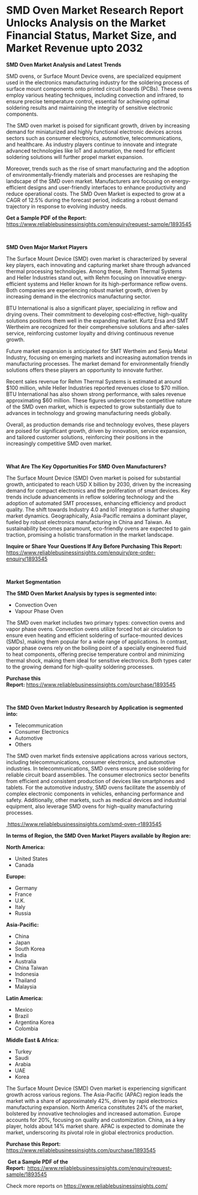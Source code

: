 <p><h1>SMD Oven Market Research Report Unlocks Analysis on the Market Financial Status, Market Size, and Market Revenue upto 2032</h1></p><p><strong>SMD Oven Market Analysis and Latest Trends</strong></p>
<p><p>SMD ovens, or Surface Mount Device ovens, are specialized equipment used in the electronics manufacturing industry for the soldering process of surface mount components onto printed circuit boards (PCBs). These ovens employ various heating techniques, including convection and infrared, to ensure precise temperature control, essential for achieving optimal soldering results and maintaining the integrity of sensitive electronic components.</p><p>The SMD oven market is poised for significant growth, driven by increasing demand for miniaturized and highly functional electronic devices across sectors such as consumer electronics, automotive, telecommunications, and healthcare. As industry players continue to innovate and integrate advanced technologies like IoT and automation, the need for efficient soldering solutions will further propel market expansion. </p><p>Moreover, trends such as the rise of smart manufacturing and the adoption of environmentally-friendly materials and processes are reshaping the landscape of the SMD oven market. Manufacturers are focusing on energy-efficient designs and user-friendly interfaces to enhance productivity and reduce operational costs. The SMD Oven Market is expected to grow at a CAGR of 12.5% during the forecast period, indicating a robust demand trajectory in response to evolving industry needs.</p></p>
<p><strong>Get a Sample PDF of the Report:&nbsp;</strong> <a href="https://www.reliablebusinessinsights.com/enquiry/request-sample/1893545?utm_campaign=2132&utm_medium=2&utm_source=Github&utm_content=ia&utm_term=23022025&utm_id=smd-oven">https://www.reliablebusinessinsights.com/enquiry/request-sample/1893545</a></p>
<p>&nbsp;</p>
<p><strong>SMD Oven Major Market Players</strong></p>
<p><p>The Surface Mount Device (SMD) oven market is characterized by several key players, each innovating and capturing market share through advanced thermal processing technologies. Among these, Rehm Thermal Systems and Heller Industries stand out, with Rehm focusing on innovative energy-efficient systems and Heller known for its high-performance reflow ovens. Both companies are experiencing robust market growth, driven by increasing demand in the electronics manufacturing sector.</p><p>BTU International is also a significant player, specializing in reflow and drying ovens. Their commitment to developing cost-effective, high-quality solutions positions them well in the expanding market. Kurtz Ersa and SMT Wertheim are recognized for their comprehensive solutions and after-sales service, reinforcing customer loyalty and driving continuous revenue growth.</p><p>Future market expansion is anticipated for SMT Wertheim and Senju Metal Industry, focusing on emerging markets and increasing automation trends in manufacturing processes. The market demand for environmentally friendly solutions offers these players an opportunity to innovate further.</p><p>Recent sales revenue for Rehm Thermal Systems is estimated at around $100 million, while Heller Industries reported revenues close to $70 million. BTU International has also shown strong performance, with sales revenue approximating $60 million. These figures underscore the competitive nature of the SMD oven market, which is expected to grow substantially due to advances in technology and growing manufacturing needs globally.</p><p>Overall, as production demands rise and technology evolves, these players are poised for significant growth, driven by innovation, service expansion, and tailored customer solutions, reinforcing their positions in the increasingly competitive SMD oven market.</p></p>
<p>&nbsp;</p>
<p><strong>What Are The Key Opportunities For SMD Oven Manufacturers?</strong></p>
<p><p>The Surface Mount Device (SMD) Oven market is poised for substantial growth, anticipated to reach USD X billion by 2030, driven by the increasing demand for compact electronics and the proliferation of smart devices. Key trends include advancements in reflow soldering technology and the adoption of automated SMT processes, enhancing efficiency and product quality. The shift towards Industry 4.0 and IoT integration is further shaping market dynamics. Geographically, Asia-Pacific remains a dominant player, fueled by robust electronics manufacturing in China and Taiwan. As sustainability becomes paramount, eco-friendly ovens are expected to gain traction, promising a holistic transformation in the market landscape.</p></p>
<p><strong>Inquire or Share Your Questions If Any Before Purchasing This Report:</strong> <a href="https://www.reliablebusinessinsights.com/enquiry/pre-order-enquiry/1893545?utm_campaign=2132&utm_medium=2&utm_source=Github&utm_content=ia&utm_term=23022025&utm_id=smd-oven">https://www.reliablebusinessinsights.com/enquiry/pre-order-enquiry/1893545</a></p>
<p>&nbsp;</p>
<p><strong>Market Segmentation</strong></p>
<p><strong>The SMD Oven Market Analysis by types is segmented into:</strong></p>
<p><ul><li>Convection Oven</li><li>Vapour Phase Oven</li></ul></p>
<p><p>The SMD oven market includes two primary types: convection ovens and vapor phase ovens. Convection ovens utilize forced hot air circulation to ensure even heating and efficient soldering of surface-mounted devices (SMDs), making them popular for a wide range of applications. In contrast, vapor phase ovens rely on the boiling point of a specially engineered fluid to heat components, offering precise temperature control and minimizing thermal shock, making them ideal for sensitive electronics. Both types cater to the growing demand for high-quality soldering processes.</p></p>
<p><strong>Purchase this Report:&nbsp;</strong><a href="https://www.reliablebusinessinsights.com/purchase/1893545?utm_campaign=2132&utm_medium=2&utm_source=Github&utm_content=ia&utm_term=23022025&utm_id=smd-oven">https://www.reliablebusinessinsights.com/purchase/1893545</a></p>
<p>&nbsp;</p>
<p><strong>The SMD Oven Market Industry Research by Application is segmented into:</strong></p>
<p><ul><li>Telecommunication</li><li>Consumer Electronics</li><li>Automotive</li><li>Others</li></ul></p>
<p><p>The SMD oven market finds extensive applications across various sectors, including telecommunications, consumer electronics, and automotive industries. In telecommunications, SMD ovens ensure precise soldering for reliable circuit board assemblies. The consumer electronics sector benefits from efficient and consistent production of devices like smartphones and tablets. For the automotive industry, SMD ovens facilitate the assembly of complex electronic components in vehicles, enhancing performance and safety. Additionally, other markets, such as medical devices and industrial equipment, also leverage SMD ovens for high-quality manufacturing processes.</p></p>
<p><a href="https://www.reliablebusinessinsights.com/smd-oven-r1893545?utm_campaign=2132&utm_medium=2&utm_source=Github&utm_content=ia&utm_term=23022025&utm_id=smd-oven">&nbsp;https://www.reliablebusinessinsights.com/smd-oven-r1893545</a></p>
<p><strong>In terms of Region, the SMD Oven Market Players available by Region are:</strong></p>
<p>
    <p> <strong> North America: </strong>
        <ul>
            <li>United States</li>
            <li>Canada</li>
        </ul>
        </p> 
    <p> <strong> Europe: </strong>
        <ul>
            <li>Germany</li>
            <li>France</li>
            <li>U.K.</li>
            <li>Italy</li>
            <li>Russia</li>
        </ul>
        </p> 
    <p> <strong> Asia-Pacific: </strong>
        <ul>
            <li>China</li>
            <li>Japan</li>
            <li>South Korea</li>
            <li>India</li>
            <li>Australia</li>
            <li>China Taiwan</li>
            <li>Indonesia</li>
            <li>Thailand</li>
            <li>Malaysia</li>
        </ul>
        </p> 
    <p> <strong> Latin America: </strong>
        <ul>
            <li>Mexico</li>
            <li>Brazil</li>
            <li>Argentina Korea</li>
            <li>Colombia</li>
        </ul>
        </p> 
    <p> <strong> Middle East & Africa: </strong>
        <ul>
            <li>Turkey</li>
            <li>Saudi</li>
            <li>Arabia</li>
            <li>UAE</li>
            <li>Korea</li>
        </ul>
    </p>
    </p>
<p><p>The Surface Mount Device (SMD) Oven market is experiencing significant growth across various regions. The Asia-Pacific (APAC) region leads the market with a share of approximately 42%, driven by rapid electronics manufacturing expansion. North America constitutes 24% of the market, bolstered by innovative technologies and increased automation. Europe accounts for 20%, focusing on quality and customization. China, as a key player, holds about 14% market share. APAC is expected to dominate the market, underscoring its pivotal role in global electronics production.</p></p>
<p><strong>Purchase this Report: </strong><a href="https://www.reliablebusinessinsights.com/purchase/1893545?utm_campaign=2132&utm_medium=2&utm_source=Github&utm_content=ia&utm_term=23022025&utm_id=smd-oven">https://www.reliablebusinessinsights.com/purchase/1893545</a></p>
<p>&nbsp;<strong>Get a Sample PDF of the Report:&nbsp;&nbsp;</strong><a href="https://www.reliablebusinessinsights.com/enquiry/request-sample/1893545?utm_campaign=2132&utm_medium=2&utm_source=Github&utm_content=ia&utm_term=23022025&utm_id=smd-oven">https://www.reliablebusinessinsights.com/enquiry/request-sample/1893545</a></p>
<p><strong></strong></p>
<p>Check more reports on <a href="https://www.reliablebusinessinsights.com/?utm_campaign=2132&utm_medium=2&utm_source=Github&utm_content=ia&utm_term=23022025&utm_id=smd-oven">https://www.reliablebusinessinsights.com/</a></p>